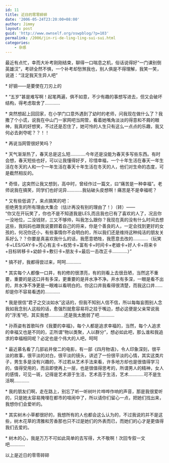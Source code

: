 ```yaml
---
id: 11
title: 近日的零零碎碎
date: '2006-05-24T23:20:00+08:00'
author: Jimmy
layout: post
guid: 'http://www.ownself.org/oswpblog/?p=103'
permalink: /2006/jin-ri-de-ling-ling-sui-sui.html
categories:
    - 杂感
---
```


最近有点忙，幸而大补考刚刚结束，聊得一口喘息之机，俗话说得好“一门课别倒英雄汉”，考研全然不惧，一个补考却愁煞我也，别人俱是不得理解，我笑一笑，说道：“注定我天生异人吧”

\* 好钢——是要使在刀刃上的

\* “五岁”甚是难写啊！起笔两遍，俱不如意，不少有趣的事想写进去，但又会破坏结构，得考虑取舍了…………

\* 突然想起上回回家，在小学门口意外遇到了幼时的老师，问我现在做什么了？我撒了个小谎，说我在中山门一家网吧当网管，看着她嘴角淡淡的得意和不屑的眼神，我真的好想笑，不过还是忍住了，她可怜的人生只有这么一点点的乐趣，我又何必去剥夺呢？？！！

\* 再说当网管很好笑吗？

\* 天气渐渐热了，春天总是这么短…………今年还是没能为春天多写些东西。有时会想，春天短些也好，可以让我懂得好歹，珍惜幸福，一个十年生活在春天一年生活在冬天的人和一个一年生活在春天十年生活在冬天的人，他们对生命的态度，可是截然相反的。

\* 奇怪，这突然让我又想到，高中时，曾经作过一篇文，曰“痛苦是一种幸福”。老师说我在搞笑，同学们也好诧异…………我钻破头皮想啊！痛苦是不是幸福呢？

\* 又有些低调了，来点搞笑的吧：   
 拒绝男生的所有理由大集合（估计再没有别的理由了！）（转）——   
 “你又在开玩笑了，你也不是不知道我是LES,而且我也已有了喜欢的人了，况且你一没地位，二没钱财，三又不够帅，叫我怎么跟你？我现在真的没有什么时间去想这些，我妈妈也跟我说要顾着自己的将来，你是个善良的人，一定会找到更好的女孩的，何况你还小，有些事情你不会明白的，所以我们还是维持这种纯洁的朋友关系好么？？你要是真喜欢我什么的话，我愿意牺牲，我愿意去改的…………（玩笑卡+LES/GAY卡+芳心有主卡+权势卡+富有卡+时间卡+老娘卡+好人卡+将来卡+目标转移卡+幼龄卡+敷衍卡+朋友卡+最后一击改正卡…………）”

\* 搞不好，我都得尝过来，呵呵…………

\* 其实每个人都像一口井，有的修的很漂亮，有的则看上去很丑陋，当然这不重要，重要的是这口井有多深，更重要的是井水净不净。井水有多深，一眼是看不出的，井水净不净更是一眼难以看明白的。你这口井我看得很清楚，而我这口井……却是你不容易看透的…………

\* 我是很信“君子之交淡如水”这话的，但我不知别人信不信，所以每每妄图别人念我如我念别人这般的话，愈强烈就愈容易将之挂于嘴边，想必这便是父亲常说我的“浮浅”吧，其实我想…………还是我太脆弱了吧…………

\* 孙燕姿有首歌叫作《我要的幸福》，每个人都是追求幸福的，当然，每个人追求的幸福又也是不同的，正所谓“物以类聚，人以群分”，想必如此吧，那么谁和我追求的幸福相同呢？必定也是个伟大的人吧，呵呵

\* 最近慕名看了几部岩井俊二的电影，有一部《四月物语》，令人印象深刻，很平淡的故事，很平淡的对白，很平淡的镜头，讲述了一份很平淡的心情，其实这类片子，男生多是没有兴趣的，不过若从艺术手法来看，许多地方却也是很值得学习的，值得受用的，而且即使再上一层，也是很值得思考的，所谓男人的精神，女人的感情，可见一斑，记得是艺术源于生活，艺术高于生活，艺术…………可不是生活啊…………

\* 我的朋友们啊，走在路上，别忘了听一听树叶片哗哗作响的声音，那是我很爱听的，只是她太容易掩埋在都市的喧闹中了，所以请你们留心一点，把她们找出来，我想你们会爱听的。

\* 其实树木小草都很好的，我想所有的人也都会这么认为的，不过我说的并不是这些，树木花草的清雅和芳香那也只不过是她们的外表而已，而她们的心才是更值得我们去爱的。

\* 树木的心，我是万万不可如此简单的去写得，大不敬啊！次回专叙一文吧…………

以上是近日的零零碎碎